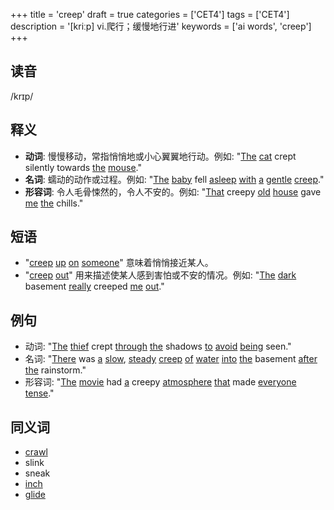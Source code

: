 +++
title = 'creep'
draft = true
categories = ['CET4']
tags = ['CET4']
description = '[kriːp] vi.爬行；缓慢地行进'
keywords = ['ai words', 'creep']
+++

## 读音
/krɪp/

## 释义
- **动词**: 慢慢移动，常指悄悄地或小心翼翼地行动。例如: "[The](/zh/post/the/) [cat](/zh/post/cat/) crept silently towards [the](/zh/post/the/) [mouse](/zh/post/mouse/)."
- **名词**: 蠕动的动作或过程。例如: "[The](/zh/post/the/) [baby](/zh/post/baby/) fell [asleep](/zh/post/asleep/) [with](/zh/post/with/) [a](/zh/post/a/) [gentle](/zh/post/gentle/) [creep](/zh/post/creep/)."
- **形容词**: 令人毛骨悚然的，令人不安的。例如: "[That](/zh/post/that/) creepy [old](/zh/post/old/) [house](/zh/post/house/) gave [me](/zh/post/me/) [the](/zh/post/the/) chills."

## 短语
- "[creep](/zh/post/creep/) [up](/zh/post/up/) [on](/zh/post/on/) [someone](/zh/post/someone/)" 意味着悄悄接近某人。
- "[creep](/zh/post/creep/) [out](/zh/post/out/)" 用来描述使某人感到害怕或不安的情况。例如: "[The](/zh/post/the/) [dark](/zh/post/dark/) basement [really](/zh/post/really/) creeped [me](/zh/post/me/) [out](/zh/post/out/)."

## 例句
- 动词: "[The](/zh/post/the/) [thief](/zh/post/thief/) crept [through](/zh/post/through/) [the](/zh/post/the/) shadows [to](/zh/post/to/) [avoid](/zh/post/avoid/) [being](/zh/post/being/) seen."
- 名词: "[There](/zh/post/there/) was [a](/zh/post/a/) [slow](/zh/post/slow/), [steady](/zh/post/steady/) [creep](/zh/post/creep/) [of](/zh/post/of/) [water](/zh/post/water/) [into](/zh/post/into/) [the](/zh/post/the/) basement [after](/zh/post/after/) [the](/zh/post/the/) rainstorm."
- 形容词: "[The](/zh/post/the/) [movie](/zh/post/movie/) had [a](/zh/post/a/) creepy [atmosphere](/zh/post/atmosphere/) [that](/zh/post/that/) made [everyone](/zh/post/everyone/) [tense](/zh/post/tense/)."

## 同义词
- [crawl](/zh/post/crawl/)
- slink
- sneak
- [inch](/zh/post/inch/)
- [glide](/zh/post/glide/)
